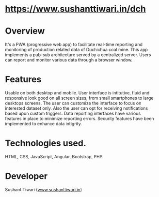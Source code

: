 # https://www.sushanttiwari.in/dch

# Overview
It's a PWA (progressive web app) to facilitate real-time reporting and monitoring of production related data of Duchichua coal mine.
This app implements a pub-sub architecture served by a centralized server. 
Users can report and monitor various data through a  browser window.

# Features
Usable on both desktop and mobile.
User interface  is intitutive, fluid and responsive  look good on all screen sizes, from small smartphones to large desktops screens.
The user can customize the interface to focus on interested dataset only. Also the user can opt for receiving notifications based upon custom triggers. 
Data reporting interfaces have various features in place to minimize reporting errors. 
Security features have been implemented to enhance data intigrity.

# Technologies used.
HTML, CSS, JavaScript, Angular, Bootstrap, PHP.


# Developer
Sushant Tiwari
(www.sushanttiwari.in)
